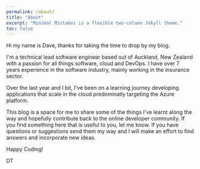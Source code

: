 ```yaml
---
permalink: /about/
title: "About"
excerpt: "Minimal Mistakes is a flexible two-column Jekyll theme."
toc: false
---
```


Hi my name is Dave, thanks for taking the time to drop by my blog.

I'm a technical lead software engineer based out of Auckland, New Zealand with a passion for all things software, cloud and DevOps. I have over 7 years experience in the software industry, mainly working in the insurance sector.

Over the last year and I bit, I've been on a learning journey developing applications that scale in the cloud predominatly targeting the Azure platform.

This blog is a space for me to share some of the things I've learnt along the way and hopefully contribute back to the online developer community. If you find something here that is useful to you, let me know. If you have questions or suggestions send them my way and I will make an effort to find answers and incorporate new ideas.

Happy Coding!

DT